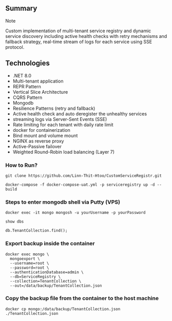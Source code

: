 ## Summary
> [!NOTE]  
> Custom implementation of multi-tenant service registry and dynamic service discovery including active health checks with retry mechanisms and fallback strategy, real-time stream of logs for each service using SSE protocol.

## Technologies
* .NET 8.0
* Multi-tenant application
* REPR Pattern
* Vertical Slice Architecture
* CQRS Pattern
* Mongodb
* Resilience Patterns (retry and fallback)
* Active health check and auto deregister the unhealthy services
* streaming logs via Server-Sent Events (SSE)
* Rate limiting for each tenant with daily rate limit
* docker for containerization
* Bind mount and volume mount
* NGINX as reverse proxy
* Active-Passive failover
* Weighted Round-Robin load balancing (Layer 7)

### How to Run?

```
git clone https://github.com/Linn-Thit-Htoo/CustomServiceRegistr.git
```

```
docker-compose -f docker-compose-uat.yml -p serviceregistry up -d --build
```

### Steps to enter mongodb shell via Putty (VPS)

```
docker exec -it mongo mongosh -u yourUsername -p yourPassword
```

```
show dbs
```

```
db.TenantCollection.find();
```

### Export backup inside the container
```
docker exec mongo \
  mongoexport \
  --username=root \
  --password=root \
  --authenticationDatabase=admin \
  --db=ServiceRegistry \
  --collection=TenantCollection \
  --out=/data/backup/TenantCollection.json
```
### Copy the backup file from the container to the host machine
```
docker cp mongo:/data/backup/TenantCollection.json ./TenantCollection.json
```

